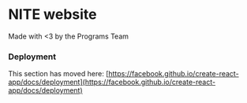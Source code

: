 # NITE website

Made with <3 by the Programs Team

### Deployment

This section has moved here: [https://facebook.github.io/create-react-app/docs/deployment](https://facebook.github.io/create-react-app/docs/deployment)